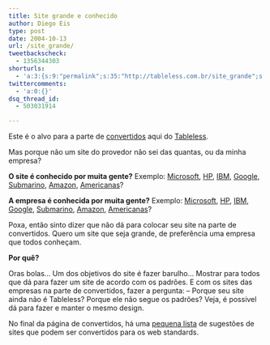 ```yaml
---
title: Site grande e conhecido
author: Diego Eis
type: post
date: 2004-10-13
url: /site_grande/
tweetbackscheck:
  - 1356344303
shorturls:
  - 'a:3:{s:9:"permalink";s:35:"http://tableless.com.br/site_grande";s:7:"tinyurl";s:26:"http://tinyurl.com/44rfpx2";s:4:"isgd";s:19:"http://is.gd/LQTuac";}'
twittercomments:
  - 'a:0:{}'
dsq_thread_id:
  - 503031914

---
```

Este é o alvo para a parte de [convertidos][1] aqui do [Tableless][2].
              
Mas porque não um site do provedor não sei das quantas, ou da minha empresa? 
              
**O site é conhecido por muita gente?** Exemplo: [Microsoft][3], [HP][4], [IBM][5], [Google][6], [Submarino][7], [Amazon][8], [Americanas][9]?
              
**A empresa é conhecida por muita gente?** Exemplo: [Microsoft][3], [HP][4], [IBM][5], [Google][6], [Submarino][7], [Amazon][8], [Americanas][9]?
              
Poxa, então sinto dizer que não dá para colocar seu site na parte de convertidos. Quero um site que seja grande, de preferência uma empresa que todos conheçam. 

**Por quê?**
              
Oras bolas&#8230; Um dos objetivos do site é fazer barulho&#8230; Mostrar para todos que dá para fazer um site de acordo com os padrões. E com os sites das empresas na parte de convertidos, fazer a pergunta: &#8211; Porque seu site ainda não é Tableless? Porque ele não segue os padrões? Veja, é possivel dá para fazer e manter o mesmo design. 

No final da página de convertidos, há uma [pequena lista][10] de sugestões de sites que podem ser convertidos para os web standards.

 [1]: http://tableless.com.br/convertidos.asp
 [2]: http://tableless.com.br/
 [3]: http://www.microsoft.com/
 [4]: http://www.hp.com/
 [5]: http://www.ibm.com/
 [6]: http://www.google.com/
 [7]: http://www.submarino.com.br/
 [8]: http://www.amazon.com/
 [9]: http://www.americanas.com.br/
 [10]: http://tableless.com.br/convertidos.asp#contribua